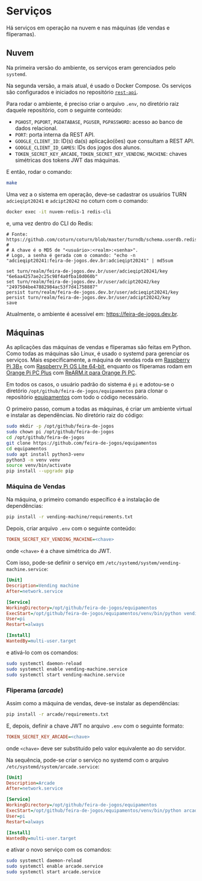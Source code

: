 # Serviços

Há serviços em operação na nuvem e nas máquinas (de vendas e fliperamas).

## Nuvem

Na primeira versão do ambiente, os serviços eram gerenciados pelo `systemd`.

Na segunda versão, a mais atual, é usado o Docker Compose. Os serviços são configurados e iniciados no repositório [`rest-api`](https://github.com/feira-de-jogos/rest-api). 

Para rodar o ambiente, é preciso criar o arquivo `.env`, no diretório raiz daquele repositório, com o seguinte conteúdo:

- `PGHOST`, `PGPORT`, `PGDATABASE`, `PGUSER`, `PGPASSWORD`: acesso ao banco de dados relacional.
- `PORT`: porta interna da REST API.
- `GOOGLE_CLIENT_ID`: ID(s) da(s) aplicação(ões) que consultam a REST API.
- `GOOGLE_CLIENT_ID_GAMES`: IDs dos jogos dos alunos.
- `TOKEN_SECRET_KEY_ARCADE`, `TOKEN_SECRET_KEY_VENDING_MACHINE`: chaves simétricas dos tokens JWT das máquinas.

E então, rodar o comando:

```bash
make
```

Uma vez a o sistema em operação, deve-se cadastrar os usuários TURN `adcieqipt20241` e `adcipt20242` no coturn com o comando:

```sh
docker exec -it nuvem-redis-1 redis-cli
```

e, uma vez dentro do CLI do Redis:

```redis
# Fonte: https://github.com/coturn/coturn/blob/master/turndb/schema.userdb.redis
#
# A chave é o MD5 de "<usuário>:<realm>:<senha>".
# Logo, a senha é gerada com o comando: "echo -n "adcieqipt20241:feira-de-jogos.dev.br:adcieqipt20241" | md5sum

set turn/realm/feira-de-jogos.dev.br/user/adcieqipt20241/key "6e6aa4257ae2c25c98f4a0fba10d060b"
set turn/realm/feira-de-jogos.dev.br/user/adcipt20242/key "2497504be47882984ac53f7d41758887"
persist turn/realm/feira-de-jogos.dev.br/user/adcieqipt20241/key
persist turn/realm/feira-de-jogos.dev.br/user/adcipt20242/key
save
```

Atualmente, o ambiente é acessível em: https://feira-de-jogos.dev.br.

## Máquinas

As aplicações das máquinas de vendas e fliperamas são feitas em Python. Como todas as máquinas são Linux, é usado o systemd para gerenciar os serviços. Mais especificamente, a máquina de vendas roda em [Raspberry Pi 3B+](https://www.raspberrypi.com/products/raspberry-pi-3-model-b-plus/) com [Raspberry Pi OS Lite 64-bit](https://www.raspberrypi.com/software/operating-systems/#raspberry-pi-os-64-bit), enquanto os fliperamas rodam em [Orange Pi PC Plus](http://www.orangepi.org/html/hardWare/computerAndMicrocontrollers/details/Orange-Pi-PC-Plus.html) com [ReARM.it para Orange Pi PC](https://rearm.it/download.html). 

Em todos os casos, o usuário padrão do sistema é `pi` e adotou-se o diretório `/opt/github/feira-de-jogos/equipamentos` para clonar o repositório [equipamentos](https://github.com/feira-de-jogos/equipamentos) com todo o código necessário.

O primeiro passo, comum a todas as máquinas, é criar um ambiente virtual e instalar as dependências. No diretório raiz do código:

```sh
sudo mkdir -p /opt/github/feira-de-jogos
sudo chown pi /opt/github/feira-de-jogos
cd /opt/github/feira-de-jogos
git clone https://github.com/feira-de-jogos/equipamentos
cd equipamentos
sudo apt install python3-venv
python3 -m venv venv
source venv/bin/activate
pip install --upgrade pip
```

### Máquina de Vendas

Na máquina, o primeiro comando específico é a instalação de dependências:

```sh
pip install -r vending-machine/requirements.txt
```

Depois, criar arquivo `.env` com o seguinte conteúdo:

```ini
TOKEN_SECRET_KEY_VENDING_MACHINE=<chave>
```

onde `<chave>` é a chave simétrica do JWT.

Com isso, pode-se definir o serviço em `/etc/systemd/system/vending-machine.service`:

```ini
[Unit]
Description=Vending machine
After=network.service

[Service]
WorkingDirectory=/opt/github/feira-de-jogos/equipamentos
ExecStart=/opt/github/feira-de-jogos/equipamentos/venv/bin/python vending-machine/wss-client.py
User=pi
Restart=always

[Install]
WantedBy=multi-user.target
```

e ativá-lo com os comandos:

```sh
sudo systemctl daemon-reload
sudo systemctl enable vending-machine.service
sudo systemctl start vending-machine.service
```

### Fliperama (*arcade*)

Assim como a máquina de vendas, deve-se instalar as dependências:

```sh
pip install -r arcade/requirements.txt
```

E, depois,  definir a chave JWT no arquivo `.env` com o seguinte formato:

```ini
TOKEN_SECRET_KEY_ARCADE=<chave>
```
onde `<chave>` deve ser substituído pelo valor equivalente ao do servidor.

Na sequência, pode-se criar o serviço no systemd com o arquivo `/etc/systemd/system/arcade.service`:

```ini
[Unit]
Description=Arcade
After=network.service

[Service]
WorkingDirectory=/opt/github/feira-de-jogos/equipamentos
ExecStart=/opt/github/feira-de-jogos/equipamentos/venv/bin/python arcade/client.py
User=pi
Restart=always

[Install]
WantedBy=multi-user.target
```

e ativar o novo serviço com os comandos:

```sh
sudo systemctl daemon-reload
sudo systemctl enable arcade.service
sudo systemctl start arcade.service
```
